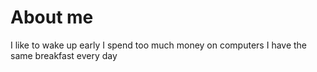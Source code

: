 # About me

I like to wake up early
I spend too much money on computers
I have the same breakfast every day

